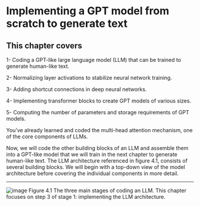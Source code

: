 # Implementing a GPT model from scratch to generate text

## This chapter covers

   1- Coding a GPT-like large language model (LLM) that can be trained to generate human-like text.
   
   2-  Normalizing layer activations to stabilize neural network training.
   
   3- Adding shortcut connections in deep neural networks.
   
   4- Implementing transformer blocks to create GPT models of various sizes.
   
   5- Computing the number of parameters and storage requirements of GPT models.



You’ve already learned and coded the multi-head attention mechanism, one of the core components of LLMs. 

Now, we will code the other building blocks of an LLM and assemble them into a GPT-like model that we will train in the next chapter to generate human-like text.
The LLM architecture referenced in figure 4.1, consists of several building blocks.
We will begin with a top-down view of the model architecture before covering the individual components in more detail.

-------------------------------------------------------------------------------------------------------------------------------

![image](https://github.com/user-attachments/assets/374930ed-889e-40c4-886f-5c98ab124cbd)
Figure 4.1 The three main stages of coding an LLM. This chapter focuses on step 3 of stage 1: implementing the
LLM architecture.
